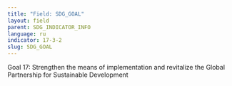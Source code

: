 ```yaml
---
title: "Field: SDG_GOAL"
layout: field
parent: SDG_INDICATOR_INFO
language: ru
indicator: 17-3-2
slug: SDG_GOAL
---
```

Goal 17: Strengthen the means of implementation and revitalize the Global Partnership for Sustainable Development
